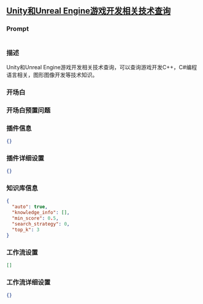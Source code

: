 
## [Unity和Unreal Engine游戏开发相关技术查询](https://www.coze.cn/store/bot/7342280929093845007)
### Prompt
```md

```
### 描述
Unity和Unreal Engine游戏开发相关技术查询，可以查询游戏开发C++，C#编程语言相关，图形图像开发等技术知识。
### 开场白

### 开场白预置问题

### 插件信息
```json
{}
```
### 插件详细设置
```json
{}
```
### 知识库信息
```json
{
  "auto": true,
  "knowledge_info": [],
  "min_score": 0.5,
  "search_strategy": 0,
  "top_k": 3
}
```
### 工作流设置
```json
[]
```
### 工作流详细设置
```json
{}
```
